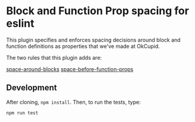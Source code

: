 # Block and Function Prop spacing for eslint

This plugin specifies and enforces spacing decisions around block and function
definitions as properties that we've made at OkCupid.

The two rules that this plugin adds are:

[space-around-blocks](https://github.com/mgeraci/eslint-plugin-block-function-spacing/blob/master/docs/rules/space-around-blocks.md)
[space-before-function-props](https://github.com/mgeraci/eslint-plugin-block-function-spacing/blob/master/docs/rules/space-before-function-props.md)

## Development

After cloning, `npm install`. Then, to run the tests, type:

	npm run test
